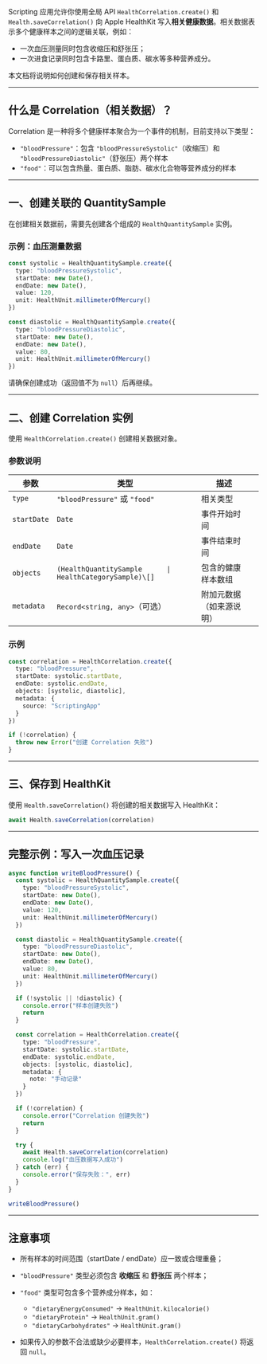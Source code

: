 Scripting 应用允许你使用全局 API `HealthCorrelation.create()` 和 `Health.saveCorrelation()` 向 Apple HealthKit 写入**相关健康数据**。相关数据表示多个健康样本之间的逻辑关联，例如：

* 一次血压测量同时包含收缩压和舒张压；
* 一次进食记录同时包含卡路里、蛋白质、碳水等多种营养成分。

本文档将说明如何创建和保存相关样本。

---

## 什么是 Correlation（相关数据）？

Correlation 是一种将多个健康样本聚合为一个事件的机制，目前支持以下类型：

* `"bloodPressure"`：包含 `"bloodPressureSystolic"`（收缩压）和 `"bloodPressureDiastolic"`（舒张压）两个样本
* `"food"`：可以包含热量、蛋白质、脂肪、碳水化合物等营养成分的样本

---

## 一、创建关联的 QuantitySample

在创建相关数据前，需要先创建各个组成的 `HealthQuantitySample` 实例。

### 示例：血压测量数据

```ts
const systolic = HealthQuantitySample.create({
  type: "bloodPressureSystolic",
  startDate: new Date(),
  endDate: new Date(),
  value: 120,
  unit: HealthUnit.millimeterOfMercury()
})

const diastolic = HealthQuantitySample.create({
  type: "bloodPressureDiastolic",
  startDate: new Date(),
  endDate: new Date(),
  value: 80,
  unit: HealthUnit.millimeterOfMercury()
})
```

请确保创建成功（返回值不为 `null`）后再继续。

---

## 二、创建 Correlation 实例

使用 `HealthCorrelation.create()` 创建相关数据对象。

### 参数说明

| 参数          | 类型                           | 描述                         |           |
| ----------- | ---------------------------- | -------------------------- | --------- |
| `type`      | `"bloodPressure"` 或 `"food"` | 相关类型                       |           |
| `startDate` | `Date`                       | 事件开始时间                     |           |
| `endDate`   | `Date`                       | 事件结束时间                     |           |
| `objects`   | `(HealthQuantitySample      \| HealthCategorySample)\[]` | 包含的健康样本数组 |
| `metadata`  | `Record<string, any>`（可选）    | 附加元数据（如来源说明）               |           |

### 示例

```ts
const correlation = HealthCorrelation.create({
  type: "bloodPressure",
  startDate: systolic.startDate,
  endDate: systolic.endDate,
  objects: [systolic, diastolic],
  metadata: {
    source: "ScriptingApp"
  }
})

if (!correlation) {
  throw new Error("创建 Correlation 失败")
}
```

---

## 三、保存到 HealthKit

使用 `Health.saveCorrelation()` 将创建的相关数据写入 HealthKit：

```ts
await Health.saveCorrelation(correlation)
```

---

## 完整示例：写入一次血压记录

```ts
async function writeBloodPressure() {
  const systolic = HealthQuantitySample.create({
    type: "bloodPressureSystolic",
    startDate: new Date(),
    endDate: new Date(),
    value: 120,
    unit: HealthUnit.millimeterOfMercury()
  })

  const diastolic = HealthQuantitySample.create({
    type: "bloodPressureDiastolic",
    startDate: new Date(),
    endDate: new Date(),
    value: 80,
    unit: HealthUnit.millimeterOfMercury()
  })

  if (!systolic || !diastolic) {
    console.error("样本创建失败")
    return
  }

  const correlation = HealthCorrelation.create({
    type: "bloodPressure",
    startDate: systolic.startDate,
    endDate: systolic.endDate,
    objects: [systolic, diastolic],
    metadata: {
      note: "手动记录"
    }
  })

  if (!correlation) {
    console.error("Correlation 创建失败")
    return
  }

  try {
    await Health.saveCorrelation(correlation)
    console.log("血压数据写入成功")
  } catch (err) {
    console.error("保存失败：", err)
  }
}

writeBloodPressure()
```

---

## 注意事项

* 所有样本的时间范围（startDate / endDate）应一致或合理重叠；
* `"bloodPressure"` 类型必须包含 **收缩压** 和 **舒张压** 两个样本；
* `"food"` 类型可包含多个营养成分样本，如：

  * `"dietaryEnergyConsumed"` → `HealthUnit.kilocalorie()`
  * `"dietaryProtein"` → `HealthUnit.gram()`
  * `"dietaryCarbohydrates"` → `HealthUnit.gram()`
* 如果传入的参数不合法或缺少必要样本，`HealthCorrelation.create()` 将返回 `null`。
